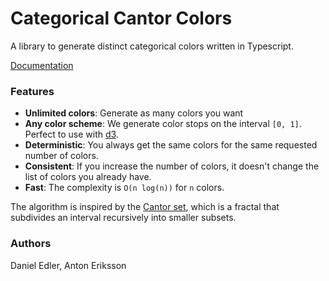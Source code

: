 # Categorical Cantor Colors

A library to generate distinct categorical colors written in Typescript.

[Documentation](https://mapequation.github.io/c3)

### Features
* **Unlimited colors**: Generate as many colors you want
* **Any color scheme**: We generate color stops on the interval `[0, 1]`. Perfect to use with [d3](https://github.com/d3/d3-scale-chromatic).
* **Deterministic**: You always get the same colors for the same requested number of colors.
* **Consistent**: If you increase the number of colors, it doesn't change the list of colors you already have.
* **Fast**: The complexity is `O(n log(n))` for `n` colors.

The algorithm is inspired by the [Cantor set](https://en.wikipedia.org/wiki/Cantor_set),
which is a fractal that subdivides an interval recursively into smaller subsets.

### Authors
Daniel Edler, Anton Eriksson
